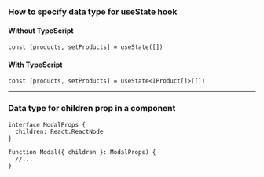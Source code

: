 ### How to specify data type for useState hook

#### Without TypeScript

```const [products, setProducts] = useState([])```

#### With TypeScript

```const [products, setProducts] = useState<IProduct[]>([])```

---

### Data type for children prop in a component

```
interface ModalProps {
  children: React.ReactNode
}

function Modal({ children }: ModalProps) {
  //...
}
```